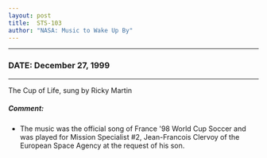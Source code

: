 ```yaml
---
layout: post
title:  STS-103
author: "NASA: Music to Wake Up By"
---
```


----
### DATE: December 27, 1999
----
The Cup of Life, sung by Ricky Martin

##### Comment:
* The music was the official song of France '98 World Cup Soccer and was played for Mission Specialist #2, Jean-Francois Clervoy of the European Space Agency at the request of his son.
